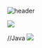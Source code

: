 ![header](https://capsule-render.vercel.app/api?type=waving&color=ffaca3&height=300&section=header&text=Lichi%20GitHub&animation=twinkling&fontSize=90&fontColor=ffffff)
<!--
**Lichi59/Lichi59** is a ✨ _special_ ✨ repository because its `README.md` (this file) appears on your GitHub profile.

[![Solved.ac Profile](http://mazassumnida.wtf/api/v2/generate_badge?boj=wodms0045)](https://solved.ac/wodms0045/)
[![Solved.ac 프로필](http://mazassumnida.wtf/api/v2/generate_badge?boj=wodms0045)](https://solved.ac/wodms0045)
Here are some ideas to get you started:

- 🔭 I’m currently working on ...
- 🌱 I’m currently learning ...
- 👯 I’m looking to collaborate on ...
- 🤔 I’m looking for help with ...
- 💬 Ask me about ...
- 📫 How to reach me: ...
- 😄 Pronouns: ...
- ⚡ Fun fact: ...
-->

<a href="https://blog.naver.com/wodms0045" target="_blank"><img src="https://img.shields.io/badge/bolg-03C75A?style=flat-square&logo=naver&logoColor=white"/></a>

//Java
<img src="https://img.shields.io/badge/JAVA-007396?style=for-the-badge&logo=java&logoColor=white">
